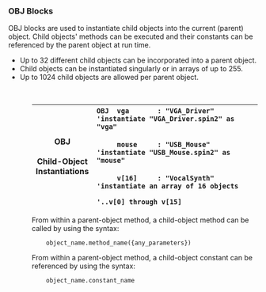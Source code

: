 ### OBJ Blocks

OBJ blocks are used to instantiate child objects into the current (parent) object. Child objects' methods can be executed and their constants can be referenced by the parent object at run time.

<ul>
  <li>Up to 32 different child objects can be incorporated into a parent object.</li>
  <li>Child objects can be instantiated singularly or in arrays of up to 255.</li>
  <li>Up to 1024 child objects are allowed per parent object.</li>
<ul>
<br/>

|OBJ<br/><br/>Child-Object<br/>Instantiations|```OBJ  vga       : "VGA_Driver"     'instantiate "VGA_Driver.spin2" as "vga"```<br/><br/>```     mouse     : "USB_Mouse"      'instantiate "USB_Mouse.spin2" as "mouse"```<br/><br/>```     v[16]     : "VocalSynth"     'instantiate an array of 16 objects```<br/>```                                  '..v[0] through v[15]```|
|---|:---|
From within a parent-object method, a child-object method can be called by using the syntax:

        object_name.method_name({any_parameters})


From within a parent-object method, a child-object constant can be referenced by using the syntax:

        object_name.constant_name
